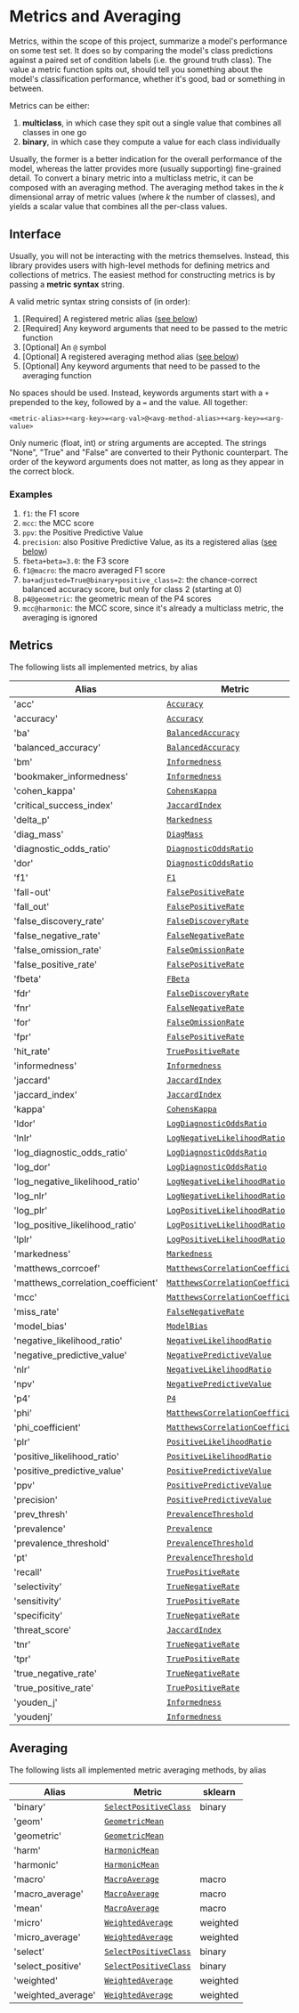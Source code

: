 # Metrics and Averaging

Metrics, within the scope of this project, summarize a model's performance on some test set. It does so by comparing the model's class predictions against a paired set of condition labels (i.e. the ground truth class). The value a metric function spits out, should tell you something about the model's classification performance, whether it's good, bad or something in between.

Metrics can be either:

1. **multiclass**, in which case they spit out a single value that combines all classes in one go
2. **binary**, in which case they compute a value for each class individually

Usually, the former is a better indication for the overall performance of the model, whereas the latter provides more (usually supporting) fine-grained detail. To convert a binary metric into a multiclass metric, it can be composed with an averaging method. The averaging method takes in the $k$ dimensional array of metric values (where $k$ the number of classes), and yields a scalar value that combines all the per-class values.

## Interface

Usually, you will not be interacting with the metrics themselves. Instead, this library provides users with high-level methods for defining metrics and collections of metrics. The easiest method for constructing metrics is by passing a **metric syntax** string.

A valid metric syntax string consists of (in order):

1. [Required] A registered metric alias ([see below](#metrics))
2. [Required] Any keyword arguments that need to be passed to the metric function
3. [Optional] An `@` symbol
4. [Optional] A registered averaging method alias ([see below](#averaging))
5. [Optional] Any keyword arguments that need to be passed to the averaging function

No spaces should be used. Instead, keywords arguments start with a `+` prepended to the key, followed by a `=` and the value. All together:

```text
<metric-alias>+<arg-key>=<arg-val>@<avg-method-alias>+<arg-key>=<arg-value>
```

Only numeric (float, int) or string arguments are accepted. The strings "None", "True" and "False" are converted to their Pythonic counterpart. The order of the keyword arguments does not matter, as long as they appear in the correct block.

### Examples

1. `f1`: the F1 score
2. `mcc`: the MCC score
3. `ppv`: the Positive Predictive Value
4. `precision`: also Positive Predictive Value, as its a registered alias ([see below](#metrics))
5. `fbeta+beta=3.0`: the F3 score
6. `f1@macro`: the macro averaged F1 score
7. `ba+adjusted=True@binary+positive_class=2`: the chance-correct balanced accuracy score, but only for class 2 (starting at 0)
8. `p4@geometric`: the geometric mean of the P4 scores
9. `mcc@harmonic`: the MCC score, since it's already a multiclass metric, the averaging is ignored

## Metrics

The following lists all implemented metrics, by alias

| Alias                              | Metric                                                                                                       | Multiclass   | sklearn                 |
|------------------------------------|--------------------------------------------------------------------------------------------------------------|--------------|-------------------------|
| 'acc'                              | [`Accuracy`](Metrics.md#prob_conf_mat.metrics._metrics.Accuracy)                                             | True         | accuracy_score          |
| 'accuracy'                         | [`Accuracy`](Metrics.md#prob_conf_mat.metrics._metrics.Accuracy)                                             | True         | accuracy_score          |
| 'ba'                               | [`BalancedAccuracy`](Metrics.md#prob_conf_mat.metrics._metrics.BalancedAccuracy)                             | True         | balanced_accuracy_score |
| 'balanced_accuracy'                | [`BalancedAccuracy`](Metrics.md#prob_conf_mat.metrics._metrics.BalancedAccuracy)                             | True         | balanced_accuracy_score |
| 'bm'                               | [`Informedness`](Metrics.md#prob_conf_mat.metrics._metrics.Informedness)                                     | False        |                         |
| 'bookmaker_informedness'           | [`Informedness`](Metrics.md#prob_conf_mat.metrics._metrics.Informedness)                                     | False        |                         |
| 'cohen_kappa'                      | [`CohensKappa`](Metrics.md#prob_conf_mat.metrics._metrics.CohensKappa)                                       | True         | cohen_kappa_score       |
| 'critical_success_index'           | [`JaccardIndex`](Metrics.md#prob_conf_mat.metrics._metrics.JaccardIndex)                                     | False        | jaccard_score           |
| 'delta_p'                          | [`Markedness`](Metrics.md#prob_conf_mat.metrics._metrics.Markedness)                                         | False        |                         |
| 'diag_mass'                        | [`DiagMass`](Metrics.md#prob_conf_mat.metrics._metrics.DiagMass)                                             | False        |                         |
| 'diagnostic_odds_ratio'            | [`DiagnosticOddsRatio`](Metrics.md#prob_conf_mat.metrics._metrics.DiagnosticOddsRatio)                       | False        |                         |
| 'dor'                              | [`DiagnosticOddsRatio`](Metrics.md#prob_conf_mat.metrics._metrics.DiagnosticOddsRatio)                       | False        |                         |
| 'f1'                               | [`F1`](Metrics.md#prob_conf_mat.metrics._metrics.F1)                                                         | False        | f1_score                |
| 'fall-out'                         | [`FalsePositiveRate`](Metrics.md#prob_conf_mat.metrics._metrics.FalsePositiveRate)                           | False        |                         |
| 'fall_out'                         | [`FalsePositiveRate`](Metrics.md#prob_conf_mat.metrics._metrics.FalsePositiveRate)                           | False        |                         |
| 'false_discovery_rate'             | [`FalseDiscoveryRate`](Metrics.md#prob_conf_mat.metrics._metrics.FalseDiscoveryRate)                         | False        |                         |
| 'false_negative_rate'              | [`FalseNegativeRate`](Metrics.md#prob_conf_mat.metrics._metrics.FalseNegativeRate)                           | False        |                         |
| 'false_omission_rate'              | [`FalseOmissionRate`](Metrics.md#prob_conf_mat.metrics._metrics.FalseOmissionRate)                           | False        |                         |
| 'false_positive_rate'              | [`FalsePositiveRate`](Metrics.md#prob_conf_mat.metrics._metrics.FalsePositiveRate)                           | False        |                         |
| 'fbeta'                            | [`FBeta`](Metrics.md#prob_conf_mat.metrics._metrics.FBeta)                                                   | False        | fbeta_score             |
| 'fdr'                              | [`FalseDiscoveryRate`](Metrics.md#prob_conf_mat.metrics._metrics.FalseDiscoveryRate)                         | False        |                         |
| 'fnr'                              | [`FalseNegativeRate`](Metrics.md#prob_conf_mat.metrics._metrics.FalseNegativeRate)                           | False        |                         |
| 'for'                              | [`FalseOmissionRate`](Metrics.md#prob_conf_mat.metrics._metrics.FalseOmissionRate)                           | False        |                         |
| 'fpr'                              | [`FalsePositiveRate`](Metrics.md#prob_conf_mat.metrics._metrics.FalsePositiveRate)                           | False        |                         |
| 'hit_rate'                         | [`TruePositiveRate`](Metrics.md#prob_conf_mat.metrics._metrics.TruePositiveRate)                             | False        |                         |
| 'informedness'                     | [`Informedness`](Metrics.md#prob_conf_mat.metrics._metrics.Informedness)                                     | False        |                         |
| 'jaccard'                          | [`JaccardIndex`](Metrics.md#prob_conf_mat.metrics._metrics.JaccardIndex)                                     | False        | jaccard_score           |
| 'jaccard_index'                    | [`JaccardIndex`](Metrics.md#prob_conf_mat.metrics._metrics.JaccardIndex)                                     | False        | jaccard_score           |
| 'kappa'                            | [`CohensKappa`](Metrics.md#prob_conf_mat.metrics._metrics.CohensKappa)                                       | True         | cohen_kappa_score       |
| 'ldor'                             | [`LogDiagnosticOddsRatio`](Metrics.md#prob_conf_mat.metrics._metrics.LogDiagnosticOddsRatio)                 | False        |                         |
| 'lnlr'                             | [`LogNegativeLikelihoodRatio`](Metrics.md#prob_conf_mat.metrics._metrics.LogNegativeLikelihoodRatio)         | False        | class_likelihood_ratios |
| 'log_diagnostic_odds_ratio'        | [`LogDiagnosticOddsRatio`](Metrics.md#prob_conf_mat.metrics._metrics.LogDiagnosticOddsRatio)                 | False        |                         |
| 'log_dor'                          | [`LogDiagnosticOddsRatio`](Metrics.md#prob_conf_mat.metrics._metrics.LogDiagnosticOddsRatio)                 | False        |                         |
| 'log_negative_likelihood_ratio'    | [`LogNegativeLikelihoodRatio`](Metrics.md#prob_conf_mat.metrics._metrics.LogNegativeLikelihoodRatio)         | False        | class_likelihood_ratios |
| 'log_nlr'                          | [`LogNegativeLikelihoodRatio`](Metrics.md#prob_conf_mat.metrics._metrics.LogNegativeLikelihoodRatio)         | False        | class_likelihood_ratios |
| 'log_plr'                          | [`LogPositiveLikelihoodRatio`](Metrics.md#prob_conf_mat.metrics._metrics.LogPositiveLikelihoodRatio)         | False        | class_likelihood_ratios |
| 'log_positive_likelihood_ratio'    | [`LogPositiveLikelihoodRatio`](Metrics.md#prob_conf_mat.metrics._metrics.LogPositiveLikelihoodRatio)         | False        | class_likelihood_ratios |
| 'lplr'                             | [`LogPositiveLikelihoodRatio`](Metrics.md#prob_conf_mat.metrics._metrics.LogPositiveLikelihoodRatio)         | False        | class_likelihood_ratios |
| 'markedness'                       | [`Markedness`](Metrics.md#prob_conf_mat.metrics._metrics.Markedness)                                         | False        |                         |
| 'matthews_corrcoef'                | [`MatthewsCorrelationCoefficient`](Metrics.md#prob_conf_mat.metrics._metrics.MatthewsCorrelationCoefficient) | True         | matthews_corrcoef       |
| 'matthews_correlation_coefficient' | [`MatthewsCorrelationCoefficient`](Metrics.md#prob_conf_mat.metrics._metrics.MatthewsCorrelationCoefficient) | True         | matthews_corrcoef       |
| 'mcc'                              | [`MatthewsCorrelationCoefficient`](Metrics.md#prob_conf_mat.metrics._metrics.MatthewsCorrelationCoefficient) | True         | matthews_corrcoef       |
| 'miss_rate'                        | [`FalseNegativeRate`](Metrics.md#prob_conf_mat.metrics._metrics.FalseNegativeRate)                           | False        |                         |
| 'model_bias'                       | [`ModelBias`](Metrics.md#prob_conf_mat.metrics._metrics.ModelBias)                                           | False        |                         |
| 'negative_likelihood_ratio'        | [`NegativeLikelihoodRatio`](Metrics.md#prob_conf_mat.metrics._metrics.NegativeLikelihoodRatio)               | False        | class_likelihood_ratios |
| 'negative_predictive_value'        | [`NegativePredictiveValue`](Metrics.md#prob_conf_mat.metrics._metrics.NegativePredictiveValue)               | False        |                         |
| 'nlr'                              | [`NegativeLikelihoodRatio`](Metrics.md#prob_conf_mat.metrics._metrics.NegativeLikelihoodRatio)               | False        | class_likelihood_ratios |
| 'npv'                              | [`NegativePredictiveValue`](Metrics.md#prob_conf_mat.metrics._metrics.NegativePredictiveValue)               | False        |                         |
| 'p4'                               | [`P4`](Metrics.md#prob_conf_mat.metrics._metrics.P4)                                                         | False        |                         |
| 'phi'                              | [`MatthewsCorrelationCoefficient`](Metrics.md#prob_conf_mat.metrics._metrics.MatthewsCorrelationCoefficient) | True         | matthews_corrcoef       |
| 'phi_coefficient'                  | [`MatthewsCorrelationCoefficient`](Metrics.md#prob_conf_mat.metrics._metrics.MatthewsCorrelationCoefficient) | True         | matthews_corrcoef       |
| 'plr'                              | [`PositiveLikelihoodRatio`](Metrics.md#prob_conf_mat.metrics._metrics.PositiveLikelihoodRatio)               | False        | class_likelihood_ratios |
| 'positive_likelihood_ratio'        | [`PositiveLikelihoodRatio`](Metrics.md#prob_conf_mat.metrics._metrics.PositiveLikelihoodRatio)               | False        | class_likelihood_ratios |
| 'positive_predictive_value'        | [`PositivePredictiveValue`](Metrics.md#prob_conf_mat.metrics._metrics.PositivePredictiveValue)               | False        |                         |
| 'ppv'                              | [`PositivePredictiveValue`](Metrics.md#prob_conf_mat.metrics._metrics.PositivePredictiveValue)               | False        |                         |
| 'precision'                        | [`PositivePredictiveValue`](Metrics.md#prob_conf_mat.metrics._metrics.PositivePredictiveValue)               | False        |                         |
| 'prev_thresh'                      | [`PrevalenceThreshold`](Metrics.md#prob_conf_mat.metrics._metrics.PrevalenceThreshold)                       | False        |                         |
| 'prevalence'                       | [`Prevalence`](Metrics.md#prob_conf_mat.metrics._metrics.Prevalence)                                         | False        |                         |
| 'prevalence_threshold'             | [`PrevalenceThreshold`](Metrics.md#prob_conf_mat.metrics._metrics.PrevalenceThreshold)                       | False        |                         |
| 'pt'                               | [`PrevalenceThreshold`](Metrics.md#prob_conf_mat.metrics._metrics.PrevalenceThreshold)                       | False        |                         |
| 'recall'                           | [`TruePositiveRate`](Metrics.md#prob_conf_mat.metrics._metrics.TruePositiveRate)                             | False        |                         |
| 'selectivity'                      | [`TrueNegativeRate`](Metrics.md#prob_conf_mat.metrics._metrics.TrueNegativeRate)                             | False        |                         |
| 'sensitivity'                      | [`TruePositiveRate`](Metrics.md#prob_conf_mat.metrics._metrics.TruePositiveRate)                             | False        |                         |
| 'specificity'                      | [`TrueNegativeRate`](Metrics.md#prob_conf_mat.metrics._metrics.TrueNegativeRate)                             | False        |                         |
| 'threat_score'                     | [`JaccardIndex`](Metrics.md#prob_conf_mat.metrics._metrics.JaccardIndex)                                     | False        | jaccard_score           |
| 'tnr'                              | [`TrueNegativeRate`](Metrics.md#prob_conf_mat.metrics._metrics.TrueNegativeRate)                             | False        |                         |
| 'tpr'                              | [`TruePositiveRate`](Metrics.md#prob_conf_mat.metrics._metrics.TruePositiveRate)                             | False        |                         |
| 'true_negative_rate'               | [`TrueNegativeRate`](Metrics.md#prob_conf_mat.metrics._metrics.TrueNegativeRate)                             | False        |                         |
| 'true_positive_rate'               | [`TruePositiveRate`](Metrics.md#prob_conf_mat.metrics._metrics.TruePositiveRate)                             | False        |                         |
| 'youden_j'                         | [`Informedness`](Metrics.md#prob_conf_mat.metrics._metrics.Informedness)                                     | False        |                         |
| 'youdenj'                          | [`Informedness`](Metrics.md#prob_conf_mat.metrics._metrics.Informedness)                                     | False        |                         |

## Averaging

The following lists all implemented metric averaging methods, by alias

| Alias              | Metric                                                                                    | sklearn   |
|--------------------|-------------------------------------------------------------------------------------------|-----------|
| 'binary'           | [`SelectPositiveClass`](Averaging.md#prob_conf_mat.metrics.averaging.SelectPositiveClass) | binary    |
| 'geom'             | [`GeometricMean`](Averaging.md#prob_conf_mat.metrics.averaging.GeometricMean)             |           |
| 'geometric'        | [`GeometricMean`](Averaging.md#prob_conf_mat.metrics.averaging.GeometricMean)             |           |
| 'harm'             | [`HarmonicMean`](Averaging.md#prob_conf_mat.metrics.averaging.HarmonicMean)               |           |
| 'harmonic'         | [`HarmonicMean`](Averaging.md#prob_conf_mat.metrics.averaging.HarmonicMean)               |           |
| 'macro'            | [`MacroAverage`](Averaging.md#prob_conf_mat.metrics.averaging.MacroAverage)               | macro     |
| 'macro_average'    | [`MacroAverage`](Averaging.md#prob_conf_mat.metrics.averaging.MacroAverage)               | macro     |
| 'mean'             | [`MacroAverage`](Averaging.md#prob_conf_mat.metrics.averaging.MacroAverage)               | macro     |
| 'micro'            | [`WeightedAverage`](Averaging.md#prob_conf_mat.metrics.averaging.WeightedAverage)         | weighted  |
| 'micro_average'    | [`WeightedAverage`](Averaging.md#prob_conf_mat.metrics.averaging.WeightedAverage)         | weighted  |
| 'select'           | [`SelectPositiveClass`](Averaging.md#prob_conf_mat.metrics.averaging.SelectPositiveClass) | binary    |
| 'select_positive'  | [`SelectPositiveClass`](Averaging.md#prob_conf_mat.metrics.averaging.SelectPositiveClass) | binary    |
| 'weighted'         | [`WeightedAverage`](Averaging.md#prob_conf_mat.metrics.averaging.WeightedAverage)         | weighted  |
| 'weighted_average' | [`WeightedAverage`](Averaging.md#prob_conf_mat.metrics.averaging.WeightedAverage)         | weighted  |
